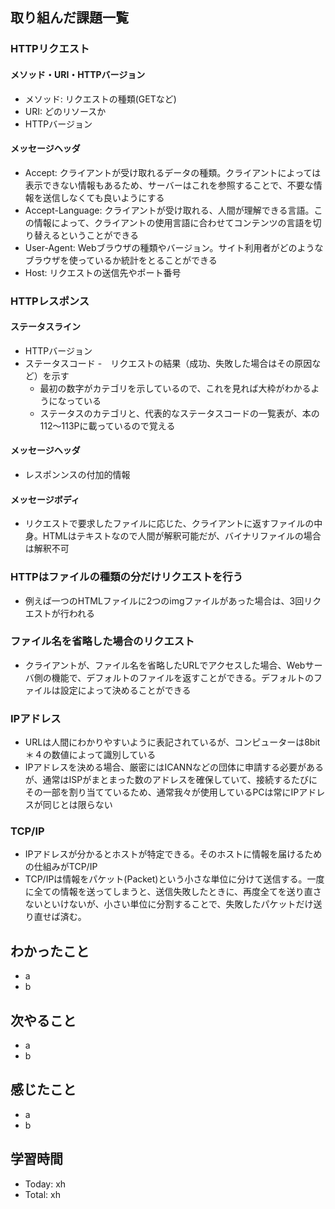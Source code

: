 ## 取り組んだ課題一覧
### HTTPリクエスト
#### メソッド・URI・HTTPバージョン
- メソッド: リクエストの種類(GETなど)
- URI: どのリソースか
- HTTPバージョン
#### メッセージヘッダ
- Accept: クライアントが受け取れるデータの種類。クライアントによっては表示できない情報もあるため、サーバーはこれを参照することで、不要な情報を送信しなくても良いようにする
- Accept-Language: クライアントが受け取れる、人間が理解できる言語。この情報によって、クライアントの使用言語に合わせてコンテンツの言語を切り替えるということができる
- User-Agent: Webブラウザの種類やバージョン。サイト利用者がどのようなブラウザを使っているか統計をとることができる
- Host: リクエストの送信先やポート番号
### HTTPレスポンス
#### ステータスライン
- HTTPバージョン
- ステータスコード
  -　リクエストの結果（成功、失敗した場合はその原因など）を示す
  - 最初の数字がカテゴリを示しているので、これを見れば大枠がわかるようになっている
  - ステータスのカテゴリと、代表的なステータスコードの一覧表が、本の112〜113Pに載っているので覚える
#### メッセージヘッダ
- レスポンンスの付加的情報
#### メッセージボディ
- リクエストで要求したファイルに応じた、クライアントに返すファイルの中身。HTMLはテキストなので人間が解釈可能だが、バイナリファイルの場合は解釈不可
### HTTPはファイルの種類の分だけリクエストを行う
- 例えば一つのHTMLファイルに2つのimgファイルがあった場合は、3回リクエストが行われる
### ファイル名を省略した場合のリクエスト
- クライアントが、ファイル名を省略したURLでアクセスした場合、Webサーバ側の機能で、デフォルトのファイルを返すことができる。デフォルトのファイルは設定によって決めることができる
### IPアドレス
- URLは人間にわかりやすいように表記されているが、コンピューターは8bit＊４の数値によって識別している
- IPアドレスを決める場合、厳密にはICANNなどの団体に申請する必要があるが、通常はISPがまとまった数のアドレスを確保していて、接続するたびにその一部を割り当てているため、通常我々が使用しているPCは常にIPアドレスが同じとは限らない
### TCP/IP
- IPアドレスが分かるとホストが特定できる。そのホストに情報を届けるための仕組みがTCP/IP
- TCP/IPは情報をパケット(Packet)という小さな単位に分けて送信する。一度に全ての情報を送ってしまうと、送信失敗したときに、再度全てを送り直さないといけないが、小さい単位に分割することで、失敗したパケットだけ送り直せば済む。

## わかったこと
- a
- b
## 次やること
- a
- b
## 感じたこと
- a
- b
## 学習時間
- Today: xh
- Total: xh
